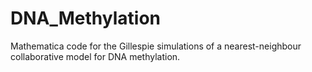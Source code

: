 # DNA_Methylation

Mathematica code for the Gillespie simulations of a nearest-neighbour collaborative model for DNA methylation.
